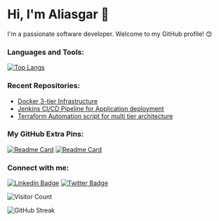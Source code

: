 <!-- Aliasgar -->
# Hi, I'm Aliasgar 👋

<!-- Introduction -->
I'm a passionate software developer. Welcome to my GitHub profile! 😊

<!-- GitHub Stats -->
<!--![My GitHub Stats](https://github-readme-stats.vercel.app/api?username=aliasgarxo&show_icons=true&count_private=true&hide=prs&theme=radical)-->

<!-- Languages and Tools -->
### Languages and Tools:

[![Top Langs](https://github-readme-stats.vercel.app/api/top-langs/?username=aliasgarxo&layout=compact&theme=city_lights)](https://github.com/anuraghazra/github-readme-stats)

<!-- Recent Repositories -->
### Recent Repositories:

- [Docker 3-tier Infrastructure]( https://github.com/aliasgarxo/Docker-3-tier)
- [Jenkins CI/CD Pipeline for Application deployment](https://github.com/aliasgarxo/JenkinsPipeline)
- [Terraform Automation script for multi tier architecture](https://github.com/aliasgarxo/Multi-tier-Terraform-Application)

<!-- GitHub Extra Pins -->
### My GitHub Extra Pins:

[![Readme Card](https://github-readme-stats.vercel.app/api/pin/?username=aliasgarxo&repo=KubeFlow)](https://github.com/aliasgarxo/KubeFlow)
[![Readme Card](https://github-readme-stats.vercel.app/api/pin/?username=aliasgarxo&repo=repo-2&theme=radical)](https://github.com/aliasgarxo/JenkinsDocker_pipeline)

<!-- Connect with me -->
### Connect with me:

[![Linkedin Badge](https://img.shields.io/badge/-Aliasgar-blue?style=flat-square&logo=Linkedin&logoColor=white&link=https://www.linkedin.com/in/aliasgarxo/)](https://www.linkedin.com/in/aliasgar-husain-7a3510158/)
[![Twitter Badge](https://img.shields.io/badge/-aliasgarxo-1ca0f1?style=flat-square&logo=twitter&logoColor=white&link=https://twitter.com/aliasgarxo)](https://twitter.com/aliasgarxo)

<!-- Visitor Count -->
![Visitor Count](https://visitor-badge.laobi.icu/badge?page_id=aliasgarxo.aliasgarxo)

<!-- GitHub Streak -->
![GitHub Streak](http://github-readme-streak-stats.herokuapp.com?user=aliasgarxo&theme=radical)


<!---
aliasgarxo/aliasgarxo is a ✨ special ✨ repository because its `README.md` (this file) appears on your GitHub profile.
You can click the Preview link to take a look at your changes.
--->
